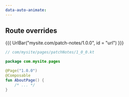 ```yaml
---
data-auto-animate:
---
```


## <span data-id="title">Route overrides</span>

{{{ UrlBar("mysite.com/patch-notes/1.0.0", id = "url") }}}

```kotlin 0|1,5 <fragment> [code]
// com/mysite/pages/patchNotes/1_0_0.kt

package com.mysite.pages

@Page("1.0.0")
@Composable
fun AboutPage() {
    /* ... */
}
```
